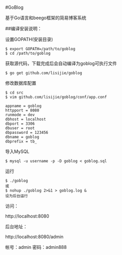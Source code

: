 #GoBlog 

基于Go语言和beego框架的简易博客系统

##编译安装说明：

设置GOPATH(安装目录)

	$ export GOPATH=/path/to/goblog
	$ cd /path/to/goblog

获取源代码，下载完成后会自动编译为goblog可执行文件
	
	$ go get github.com/lisijie/goblog

修改数据库配置
	
	$ cd src
	$ vim github.com/lisijie/goblog/conf/app.conf
	
	appname = goblog
	httpport = 8080
	runmode = dev
	dbhost = localhost 
	dbport = 3306
	dbuser = root
	dbpassword = 123456
	dbname = goblog
	dbprefix = tb_

导入MySQL

	$ mysql -u username -p -D goblog < goblog.sql

运行
	
	$ ./goblog
	或
	$ nohup ./goblog 2>&1 > goblog.log &
	设为后台运行

访问： 

http://localhost:8080

后台地址：

http://localhost:8080/admin

帐号：admin
密码：admin888

